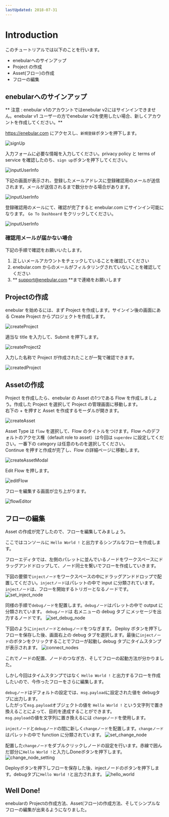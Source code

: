 ```yaml
---
lastUpdated: 2018-07-31
---
```


# Introduction

このチュートリアルでは以下のことを行います。

- enebularへのサインアップ
- Project の作成
- Asset(フロー)の作成
- フローの編集

## enebularへのサインアップ

** 注意 : enebular v1のアカウントではenebular v2にはサインインできません。enebular v1 ユーザーの方でenebular v2を使用したい場合、新しくアカウントを作成してください。**

https://enebular.com にアクセスし、`新規登録`ボタンを押下します。

![signUp](./../../img/GetStarted/Introduction-signUp-ja.png)

入力フォームに必要な情報を入力してください。privacy policy と terms of service を確認したのち、`sign up`ボタンを押下してください。

![inputUserInfo](./../../img/GetStarted/Introduction-inputUserInfo.png)

下記の画面が表示され、登録したメールアドレスに登録確認用のメールが送信されます。メールが送信されるまで数分かかる場合があります。

![inputUserInfo](./../../img/GetStarted/Introduction-verifying.png)

登録確認用のメールにて、確認が完了すると enebular.com にサインイン可能になります。
`Go To Dashboard` をクリックしてください。

![inputUserInfo](./../../img/GetStarted/Introduction-verified.png)

### 確認用メールが届かない場合

下記の手順で確認をお願いいたします。

1. 正しいメールアカウントをチェックしていることを確認してください
1. enebular.com からのメールがフィルタリングされていないことを確認してください
1. ** support@enebular.com **まで連絡をお願いします

## Projectの作成

enebular を始めるには、まず Project を作成します。サインイン後の画面にある Create Project からプロジェクトを作成します。

![createProject](./../../img/GetStarted/Introduction-createProject.png)

適当な title を入力して、Submit を押下します。

![createProject2](./../../img/GetStarted/Introduction-createProject2.png)

入力した名称で Project が作成されたことが一覧で確認できます。

![createdProject](./../../img/GetStarted/Introduction-createdProject.png)

## Assetの作成

Project を作成したら、enebular の Asset の1つである Flow を作成しましょう。作成した Project を選択して Project の管理画面に移動します。  
右下の + を押すと Asset を作成するモーダルが開きます。

![createAsset](./../../img/GetStarted/Introduction-createAsset.png)


Asset Type は `flow` を選択して、Flow のタイトルをつけます。Flow へのデフォルトのアクセス権（default role to asset）は今回は `superdev` に設定してください。一番下の category は任意のものを選択してください。  
Continue を押すと作成が完了し、Flow の詳細ページに移動します。

![createAssetModal](./../../img/GetStarted/Introduction-createAssetModal.png)

Edit Flow を押します。

![editFlow](./../../img/GetStarted/Introduction-editFlow.png)

フローを編集する画面が立ち上がります。

![flowEditor](./../../img/GetStarted/Introduction-flowEditor.png)

## フローの編集

Asset の作成が完了したので、フローを編集してみましょう。

ここではコンソールに `Hello World !` と出力するシンプルなフローを作成します。

フローエディタでは、左側のパレットに並んでいるノードをワークスペースにドラッグアンドドロップして、ノード同士を繋いでフローを作成していきます。

下図の要領で`injectノード`をワークスペースの中にドラッグアンドドロップで配置してください。`injectノード`はパレットの中で input に分類されています。
`injectノード`は、フローを開始するトリガーとなるノードです。
![set_inject_node](./../../img/GetStarted/Introduction-inject_node.gif)

同様の手順で`debugノード`を配置します。`debugノード`はパレットの中で output に分類されています。
`debugノード`は 右メニューの debug タブ にメッセージを出力するノードです。
![set_debug_node](./../../img/GetStarted/Introduction-debug_node.gif)

下図のように`injectノード`と`debugノード`をつなぎます。
Deploy ボタンを押下しフローを保存した後、画面右上の debug タブを選択します。最後に`injectノード`のボタンをクリックすることでフローが起動し debug タブにタイムスタンプが表示されます。
![connect_nodes](./../../img/GetStarted/Introduction-connect_nodes.gif)

これでノードの配置、ノードのつなぎ方、そしてフローの起動方法が分かりました。

しかし今回はタイムスタンプではなく `Hello World !` と出力するフローを作成したいので、今作ったフローをさらに編集します。

`debugノード`はデフォルトの設定では、`msg.payload`に設定された値を debugタブに出力します。  
したがって`msg.payload`オブジェクトの値を `Hello World !` という文字列で置き換えることによって、目的を達成することができます。  
`msg.payload`の値を文字列に置き換えるには `changeノード`を使用します。

`injectノード`と`debugノード`の間に新しく`changeノード`を配置します。`changeノード`はパレットの中で function に分類されています。
![set_change_node](./../../img/GetStarted/Introduction-set_change_node.gif)

配置した`changeノード`をダブルクリックしノードの設定を行います。赤線で囲んだ部分に`Hello World !`と入力しDoneボタンを押下します。
![change_node_setting](./../../img/GetStarted/Introduction-change_node_setting.png)

Deployボタンを押下しフローを保存した後、injectノードのボタンを押下します。debugタブに`Hello World !`と出力されます。
![hello_world](./../../img/GetStarted/Introduction-hello_world.png)

## Well Done!

enebularの Projectの作成方法、Asset(フロー)の作成方法、そしてシンプルなフローの編集が出来るようになりました。